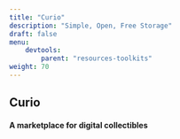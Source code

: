 ```yaml
---
title: "Curio"
description: "Simple, Open, Free Storage"
draft: false
menu:
    devtools:
        parent: "resources-toolkits"
weight: 70
---
```

<!-- Small description of tech company below. -->
<!-- Follow the styling guide at https://curriculum.pl-launchpad.io/dev-tools/other-resources/github-guide/ -->
## **Curio**
#### **A marketplace for digital collectibles**
